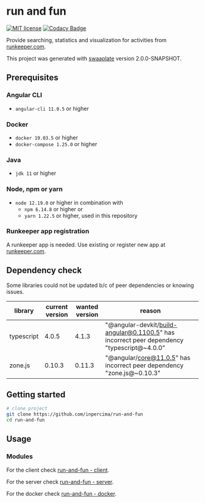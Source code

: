 # run and fun

[![MIT license](https://img.shields.io/badge/license-MIT-blue.svg)](./LICENSE.md)
[![Codacy Badge](https://api.codacy.com/project/badge/Grade/2f2a5b3cb41e46328678cfc7c6d79f73)](https://www.codacy.com/app/inpercima/run-and-fun?utm_source=github.com&amp;utm_medium=referral&amp;utm_content=inpercima/run-and-fun&amp;utm_campaign=Badge_Grade)

Provide searching, statistics and visualization for activities from [runkeeper.com](http://runkeeper.com).

This project was generated with [swaaplate](https://github.com/inpercima/swaaplate) version 2.0.0-SNAPSHOT.

## Prerequisites

### Angular CLI

* `angular-cli 11.0.5` or higher

### Docker

* `docker 19.03.5` or higher
* `docker-compose 1.25.0` or higher

### Java

* `jdk 11` or higher

### Node, npm or yarn

* `node 12.19.0` or higher in combination with
  * `npm 6.14.8` or higher or
  * `yarn 1.22.5` or higher, used in this repository

### Runkeeper app registration

A runkeeper app is needed.
Use existing or register new app at [runkeeper.com](http://runkeeper.com/partner/applications).

## Dependency check

Some libraries could not be updated b/c of peer dependencies or knowing issues.

| library    | current version | wanted version | reason |
| ---------- | --------------- | -------------- | ------ |
| typescript | 4.0.5           | 4.1.3          | "@angular-devkit/build-angular@0.1100.5" has incorrect peer dependency "typescript@~4.0.0" |
| zone.js    | 0.10.3          | 0.11.3         | "@angular/core@11.0.5" has incorrect peer dependency "zone.js@~0.10.3" |

## Getting started

```bash
# clone project
git clone https://github.com/inpercima/run-and-fun
cd run-and-fun
```

## Usage

### Modules

For the client check [run-and-fun - client](./client).

For the server check [run-and-fun - server](./server).

For the docker check [run-and-fun - docker](./README_docker.md).

